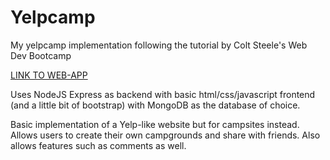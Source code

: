 # Yelpcamp
<p>My yelpcamp implementation following the tutorial by Colt Steele's Web Dev Bootcamp</p>

<a href="https://desolate-coast-29127.herokuapp.com/">LINK TO WEB-APP<a/>

<p>Uses NodeJS Express as backend with basic html/css/javascript frontend (and a little bit of bootstrap) with MongoDB as the database of choice.</p>

Basic implementation of a Yelp-like website but for campsites instead. Allows users to create their own campgrounds and share with friends. Also allows features such as comments as well.
